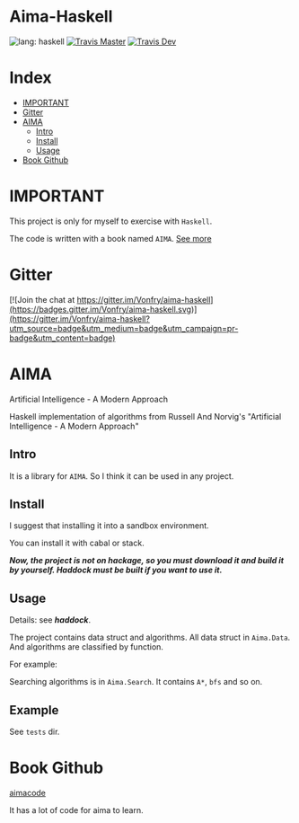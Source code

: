 # Aima-Haskell
![lang: haskell](https://img.shields.io/badge/lang-haskell-brightgreen.svg)
[![Travis Master](https://img.shields.io/travis/VonFry/aima-haskell/master.svg?label=master)](https://travis-ci.org/VonFry/aima-haskell)
[![Travis Dev](https://img.shields.io/travis/VonFry/aima-haskell/develop.svg?label=develop)](https://travis-ci.org/VonFry/aima-haskell)

# Index

- [IMPORTANT](#important)
- [Gitter](#gitter)
- [AIMA](#aima)
    * [Intro](#intro)
    * [Install](#install)
    * [Usage](#usage)
- [Book Github](#book-github)

# IMPORTANT

This project is only for myself to exercise with `Haskell`.

The code is written with a book named `AIMA`. [See more](#book-github)

# Gitter
[![Join the chat at https://gitter.im/Vonfry/aima-haskell](https://badges.gitter.im/Vonfry/aima-haskell.svg)](https://gitter.im/Vonfry/aima-haskell?utm_source=badge&utm_medium=badge&utm_campaign=pr-badge&utm_content=badge)

# AIMA

Artificial Intelligence - A Modern Approach

Haskell implementation of algorithms from Russell And Norvig's "Artificial Intelligence - A Modern Approach"

## Intro

It is a library for `AIMA`. So I think it can be used in any project.

## Install

I suggest that installing it into a sandbox environment.

You can install it with cabal or stack.

***Now, the project is not on hackage, so you must download it and build it by yourself. Haddock must be built if you want to use it.***

## Usage

Details: see ***haddock***.

The project contains data struct and algorithms. All data struct in `Aima.Data`. And algorithms are classified by function.

For example:

Searching algorithms is in `Aima.Search`. It contains `A*`, `bfs` and so on.

## Example

See `tests` dir.

# Book Github

[aimacode](https://github.com/aimacode)

It has a lot of code for aima to learn.

